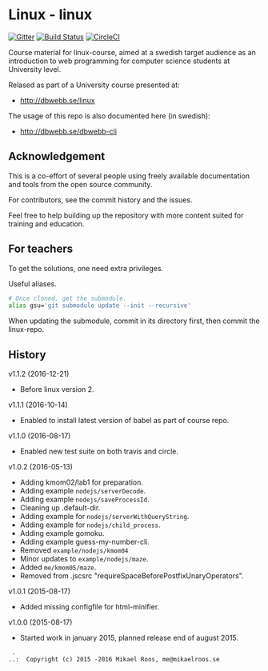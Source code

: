 Linux - linux
===================

[![Gitter](https://badges.gitter.im/Join%20Chat.svg)](https://gitter.im/mosbth/linux?utm_source=badge&utm_medium=badge&utm_campaign=pr-badge&utm_content=body_badge)
[![Build Status](https://travis-ci.org/dbwebb-se/linux.svg?branch=master)](https://travis-ci.org/dbwebb-se/linux)
[![CircleCI](https://circleci.com/gh/dbwebb-se/linux.svg?style=svg)](https://circleci.com/gh/dbwebb-se/linux)


Course material for linux-course, aimed at a swedish target audience as an introduction to web programming for computer science students at University level.

Relased as part of a University course presented at:

* http://dbwebb.se/linux

The usage of this repo is also documented here (in swedish):

* http://dbwebb.se/dbwebb-cli



Acknowledgement
-------------------

This is a co-effort of several people using freely available documentation and tools from the open source community.

For contributors, see the commit history and the issues.

Feel free to help building up the repository with more content suited for training and education.



For teachers
-------------------

To get the solutions, one need extra privileges.

Useful aliases.

```bash
# Once cloned, get the submodule.
alias gsu='git submodule update --init --recursive'
```

When updating the submodule, commit in its directory first, then commit the linux-repo.



History
-------------------

v1.1.2 (2016-12-21)

* Before linux version 2.


v1.1.1 (2016-10-14)

* Enabled to install latest version of babel as part of course repo.


v1.1.0 (2016-08-17)

* Enabled new test suite on both travis and circle.


v1.0.2 (2016-05-13)

* Adding kmom02/lab1 for preparation.
* Adding example `nodejs/serverDecode`.
* Adding example `nodejs/saveProcessId`.
* Cleaning up .default-dir.
* Adding example for `nodejs/serverWithQueryString`.
* Adding example for `nodejs/child_process`.
* Adding example gomoku.
* Adding example guess-my-number-cli.
* Removed `example/nodejs/kmom04`
* Minor updates to `example/nodejs/maze`.
* Added `me/kmom05/maze`.
* Removed from .jscsrc "requireSpaceBeforePostfixUnaryOperators".


v1.0.1 (2015-08-17)

* Added missing configfile for html-minifier.


v1.0.0 (2015-08-17)

* Started work in january 2015, planned release end of august 2015.



```
 .
..:  Copyright (c) 2015 -2016 Mikael Roos, me@mikaelroos.se
```

